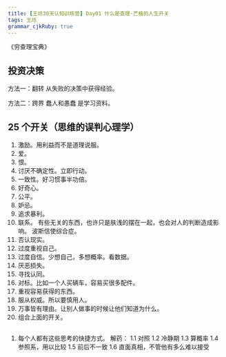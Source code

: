```yaml
---
title: [王烁30天认知训练营] Day01 什么是查理·芒格的人生开关
tags: 王烁
grammar_cjkRuby: true
---
```


《穷查理宝典》

## 投资决策

方法一：翻转
从失败的决策中获得经验。

方法二：跨界
蠢人和愚蠢 是学习资料。

## 25 个开关（思维的误判心理学）
1. 激励。用利益而不是道理说服。
2. 爱。
3. 恨。
4. 讨厌不确定性。立即行动。
5. 一致性。好习惯事半功倍。
6. 好奇心。
7. 公平。
8. 妒忌。
9. 追求暴利。
10. 联系。 有些无关的东西，也许只是肤浅的摆在一起，也会对人的判断造成影响。
波斯信使综合症。
11. 否认现实。
12. 过度重视自己。
13. 过度自信。少想自己，多想概率。看数据。
14. 厌恶损失。
15. 寻找认同。
16. 对标。比如一个人买辆车，容易买很多配件。
17. 重视容易获得的东西。
18. 服从权威。所以要慎用人。
19. 万事皆有理由。让别人做事的时候让他们知道为什么。
20. 组合上面的开关。

## 
1. 每个人都有这些思考的快捷方式。
解药：
1.1 对照
1.2 冷静期
1.3 算概率
1.4 参照系，用以比较
1.5 前后不一致
1.6 直面真相，不管他有多么难以接受